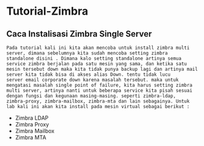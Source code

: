 # Tutorial-Zimbra

## Caca Instalisasi Zimbra Single Server

    Pada tutorial kali ini kita akan mencoba untuk install zimbra multi server, dimana sebelumnya kita sudah mencoba setting zimbra             standalone disini . Dimana kalo setting standalone artinya semua service zimbra berjalan pada satu mesin yang sama, dan ketika satu         mesin tersebut down maka kita tidak punya backup lagi dan artinya mail server kita tidak bisa di akses alias Down. tentu tidak lucu         server email corporate down karena masalah tersebut. maka untuk mengatasi masalah single point of failure, kita harus setting zimbra       multi server, artinya nanti untuk beberapa service kita pisah sesuai dengan fungsi dan kegunaan masing-masing. seperti zimbra-ldap,         zimbra-proxy, zimbra-mailbox, zimbra-mta dan lain sebagainya. Untuk lab kali ini akan kita install pada mesin virtual sebagai berikut :

* Zimbra LDAP
* Zimbra Proxy
* Zimbra Mailbox
* Zimbra MTA

